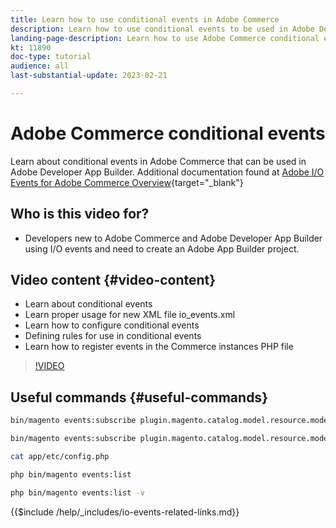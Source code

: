 ```yaml
---
title: Learn how to use conditional events in Adobe Commerce
description: Learn how to use conditional events to be used in Adobe Developer App Builder.
landing-page-description: Learn how to use Adobe Commerce conditional events.
kt: 11890
doc-type: tutorial
audience: all
last-substantial-update: 2023-02-21

---
```


# Adobe Commerce conditional events

Learn about conditional events in Adobe Commerce that can be used in Adobe Developer App Builder. Additional documentation found at [Adobe I/O Events for Adobe Commerce Overview](https://developer.adobe.com/commerce/events/get-started/){target="_blank"}

## Who is this video for?

* Developers new to Adobe Commerce and Adobe Developer App Builder using I/O events and need to create an Adobe App Builder project.

## Video content {#video-content}

* Learn about conditional events
* Learn proper usage for new XML file io_events.xml
* Learn how to configure conditional events
* Defining rules for use in conditional events
* Learn how to register events in the Commerce instances PHP file

>[!VIDEO](https://video.tv.adobe.com/v/3415806)

## Useful commands {#useful-commands}

```bash
bin/magento events:subscribe plugin.magento.catalog.model.resource.model.product.save --fields=sku --fields=qty --fields=category_id

bin/magento events:subscribe plugin.magento.catalog.model.resource.model.product.save.save_low_stock --parent=plugin.magento.catalog.model.resource.model.product.save -- fields=sku --fields=qty --fields=category_id --rules="qty|lessThan|20" --rules="category_id|in|3,4,5"

cat app/etc/config.php

php bin/magento events:list

php bin/magento events:list -v
```

{{$include /help/_includes/io-events-related-links.md}}
